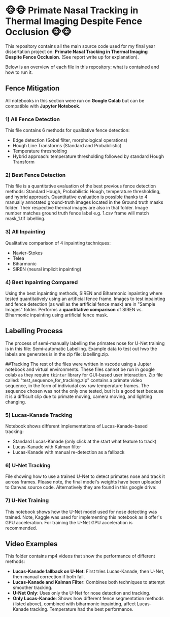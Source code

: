 # 🐵🐵 Primate Nasal Tracking in Thermal Imaging Despite Fence Occlusion 🐵🐵

This repository contains all the main source code used for my final year dissertation project on: **Primate Nasal Tracking in Thermal Imaging Despite Fence Occlusion**.
(See report write up for explanation).

Below is an overview of each file in this repository: what is contained and how to run it.

## Fence Mitigation

All notebooks in this section were run on **Google Colab** but can be compatible with **Jupyter Notebook**.

### 1) All Fence Detection  
This file contains 6 methods for qualitative fence detection:
- Edge detection (Sobel filter, morphological operations)  
- Hough Line Transforms (Standard and Probabilistic)  
- Temperature thresholding  
- Hybrid approach: temperature thresholding followed by standard Hough Transform

### 2) Best Fence Detection  
This file is a quantitative evaluation of the best previous fence detection methods: Standard Hough, Probabilistic Hough, temperature thresholding, and hybrid approach.
Quantitative evaluation is possible thanks to 4 manually annotated ground-truth images located in the Ground truth masks folder. Their respective thermal images are also in that folder. Image number matches ground truth fence label e.g. 1.csv frame will match mask_1.tif labelling.

### 3) All Inpainting  
Qualitative comparison of 4 inpainting techniques:
- Navier-Stokes  
- Telea  
- Biharmonic  
- SIREN (neural implicit inpainting)

### 4) Best Inpainting Compared  
Using the best inpainting methods, SIREN and Biharmonic inpainting where tested quantitatively using an artificial fence frame.
Images to test inpainting and fence detection (as well as the artificial fence mask) are in "Sample Images" folder.
Performs a **quantitative comparison** of SIREN vs. Biharmonic inpainting using artificial fence mask.  

## Labelling Process
The process of semi-manually labelling the primates nose for U-Net training is in this file: Semi-automatic Labelling. Example data to test out hwo the labels are generates is in the zip file: labelling.zip. 


##Tracking
The rest of the files were written in vscode using a Jupter notebook and virtual environments. These files cannot be run in google colab as they require `tkinter` library for GUI-based user interaction. Zip file called: "test_sequence_for_tracking.zip" contains a primate video sequence, in the form of indiviudal csv raw temperature frames. The sequence chosen was not the only one tested, but it is a good test because it is a difficult clip due to primate moving, camera moving, and lighting changing. 

### 5) Lucas-Kanade Tracking  
Notebook shows different implementations of Lucas-Kanade-based tracking:
- Standard Lucas-Kanade (only click at the start what feature to track)
- Lucas-Kanade with Kalman filter  
- Lucas-Kanade with manual re-detection as a fallback

### 6) U-Net Tracking  
File showing how to use a trained U-Net to detect primates nose and track it across frames.
Please note, the final model's weights have been uploaded to Canvas source code. Alternatively they are found in this google drive:

### 7) U-Net Training  
This notebook shows how the U-Net model used for nose detecting was trained. Note, Kaggle was used for implementing this notebook as it offer's GPU acceleration. For training the U-Net GPU acceleration is recommended. 

## Video Examples
This folder contains mp4 videos that show the performance of different methods:
- **Lucas-Kanade fallback on U-Net**: First tries Lucas-Kanade, then U-Net, then manual correction if both fail.
- **Lucas-Kanade and Kalman Filter**: Combines both techniques to attempt smoother tracking.
- **U-Net Only**: Uses only the U-Net for nose detection and tracking.
- **Only Lucas-Kanade**: Shows how different fence segmentation methods (listed above), combined with biharmonic inpainting, affect  Lucas-Kanade tracking. Temperature had the best performance. 

